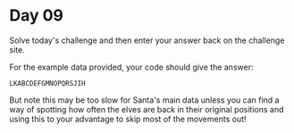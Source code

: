 # Day 09

Solve today's challenge and then enter your answer back on the challenge site.

For the example data provided, your code should give the answer:

```
LKABCDEFGMNOPQRSJIH
```

But note this may be too slow for Santa's main data unless you can find a way of spotting how often the elves are back in their original positions and using this to your advantage to skip most of the movements out!